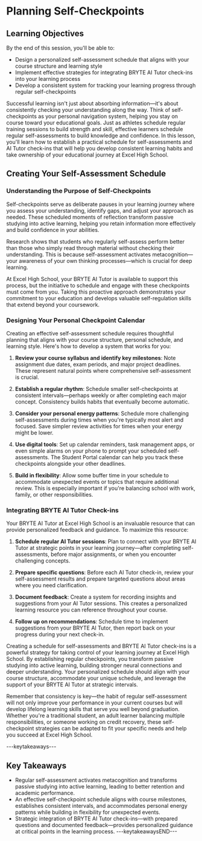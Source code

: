 # Planning Self-Checkpoints

## Learning Objectives

By the end of this session, you'll be able to:

- Design a personalized self-assessment schedule that aligns with your course structure and learning style
- Implement effective strategies for integrating BRYTE AI Tutor check-ins into your learning process
- Develop a consistent system for tracking your learning progress through regular self-checkpoints

Successful learning isn't just about absorbing information—it's about consistently checking your understanding along the way. Think of self-checkpoints as your personal navigation system, helping you stay on course toward your educational goals. Just as athletes schedule regular training sessions to build strength and skill, effective learners schedule regular self-assessments to build knowledge and confidence. In this lesson, you'll learn how to establish a practical schedule for self-assessments and AI Tutor check-ins that will help you develop consistent learning habits and take ownership of your educational journey at Excel High School.

## Creating Your Self-Assessment Schedule

### Understanding the Purpose of Self-Checkpoints

Self-checkpoints serve as deliberate pauses in your learning journey where you assess your understanding, identify gaps, and adjust your approach as needed. These scheduled moments of reflection transform passive studying into active learning, helping you retain information more effectively and build confidence in your abilities.

Research shows that students who regularly self-assess perform better than those who simply read through material without checking their understanding. This is because self-assessment activates metacognition—your awareness of your own thinking processes—which is crucial for deep learning.

At Excel High School, your BRYTE AI Tutor is available to support this process, but the initiative to schedule and engage with these checkpoints must come from you. Taking this proactive approach demonstrates your commitment to your education and develops valuable self-regulation skills that extend beyond your coursework.

### Designing Your Personal Checkpoint Calendar

Creating an effective self-assessment schedule requires thoughtful planning that aligns with your course structure, personal schedule, and learning style. Here's how to develop a system that works for you:

1. **Review your course syllabus and identify key milestones**: Note assignment due dates, exam periods, and major project deadlines. These represent natural points where comprehensive self-assessment is crucial.

2. **Establish a regular rhythm**: Schedule smaller self-checkpoints at consistent intervals—perhaps weekly or after completing each major concept. Consistency builds habits that eventually become automatic.

3. **Consider your personal energy patterns**: Schedule more challenging self-assessments during times when you're typically most alert and focused. Save simpler review activities for times when your energy might be lower.

4. **Use digital tools**: Set up calendar reminders, task management apps, or even simple alarms on your phone to prompt your scheduled self-assessments. The Student Portal calendar can help you track these checkpoints alongside your other deadlines.

5. **Build in flexibility**: Allow some buffer time in your schedule to accommodate unexpected events or topics that require additional review. This is especially important if you're balancing school with work, family, or other responsibilities.

### Integrating BRYTE AI Tutor Check-ins

Your BRYTE AI Tutor at Excel High School is an invaluable resource that can provide personalized feedback and guidance. To maximize this resource:

1. **Schedule regular AI Tutor sessions**: Plan to connect with your BRYTE AI Tutor at strategic points in your learning journey—after completing self-assessments, before major assignments, or when you encounter challenging concepts.

2. **Prepare specific questions**: Before each AI Tutor check-in, review your self-assessment results and prepare targeted questions about areas where you need clarification.

3. **Document feedback**: Create a system for recording insights and suggestions from your AI Tutor sessions. This creates a personalized learning resource you can reference throughout your course.

4. **Follow up on recommendations**: Schedule time to implement suggestions from your BRYTE AI Tutor, then report back on your progress during your next check-in.

Creating a schedule for self-assessments and BRYTE AI Tutor check-ins is a powerful strategy for taking control of your learning journey at Excel High School. By establishing regular checkpoints, you transform passive studying into active learning, building stronger neural connections and deeper understanding. Your personalized schedule should align with your course structure, accommodate your unique schedule, and leverage the support of your BRYTE AI Tutor at strategic intervals. 

Remember that consistency is key—the habit of regular self-assessment will not only improve your performance in your current courses but will develop lifelong learning skills that serve you well beyond graduation. Whether you're a traditional student, an adult learner balancing multiple responsibilities, or someone working on credit recovery, these self-checkpoint strategies can be adapted to fit your specific needs and help you succeed at Excel High School.

---keytakeaways---
## Key Takeaways

- Regular self-assessment activates metacognition and transforms passive studying into active learning, leading to better retention and academic performance.
- An effective self-checkpoint schedule aligns with course milestones, establishes consistent intervals, and accommodates personal energy patterns while building in flexibility for unexpected events.
- Strategic integration of BRYTE AI Tutor check-ins—with prepared questions and documented feedback—provides personalized guidance at critical points in the learning process.
---keytakeawaysEND---